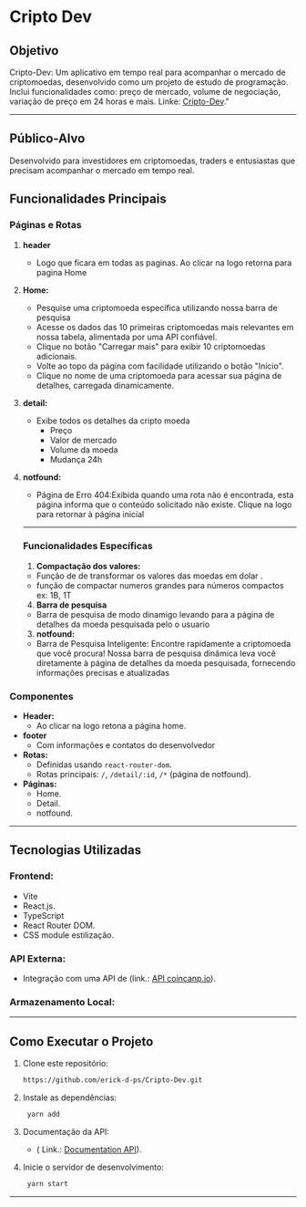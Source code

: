 # **Cripto Dev** 


## **Objetivo**

Cripto-Dev: Um aplicativo em tempo real para acompanhar o mercado de criptomoedas, desenvolvido como um projeto de estudo de programação. Inclui funcionalidades como: preço de mercado, volume de negociação, variação de preço em 24 horas e mais. Linke:  [Cripto-Dev](https://cripto-dev-one.vercel.app/)."

---
## **Público-Alvo**

Desenvolvido para investidores em criptomoedas, traders e entusiastas que precisam acompanhar o mercado em tempo real.

## **Funcionalidades Principais**

### **Páginas e Rotas**

1. **header**
   - Logo que ficara em todas as paginas. Ao clicar na logo retorna para pagina Home  

2. **Home:**
   - Pesquise uma criptomoeda específica utilizando nossa barra de pesquisa
   - Acesse os dados das 10 primeiras criptomoedas mais relevantes em nossa tabela, alimentada por uma API confiável.
   - Clique no botão "Carregar mais" para exibir 10 criptomoedas adicionais.
   - Volte ao topo da página com facilidade utilizando o botão "Início".
   - Clique no nome de uma criptomoeda para acessar sua página de detalhes, carregada dinamicamente.

    
2. **detail:**
   - Exibe todos os detalhes da cripto moeda
     - Preço
     - Valor de mercado
     - Volume da moeda 
     - Mudança 24h  

3. **notfound:**
   - Página de Erro 404:Exibida quando uma rota não é encontrada, esta página informa que o conteúdo solicitado não existe. Clique na logo para retornar à página inicial 

   ---

   ### **Funcionalidades Específicas**

   1. **Compactação dos valores:**
   - Função de de transformar os valores das moedas em dolar  .
   - função de compactar numeros grandes para números compactos ex: 1B, 1T
   4.  **Barra de pesquisa**
   - Barra de pesquisa de modo dinamigo levando para a página de detalhes da moeda pesquisada pelo o usuario 
   3.  **notfound:**
   - Barra de Pesquisa Inteligente: Encontre rapidamente a criptomoeda que você procura! Nossa barra de pesquisa dinâmica leva você diretamente à página de detalhes da moeda pesquisada, fornecendo informações precisas e atualizadas

### **Componentes**

- **Header:**
  - Ao clicar na logo retona a página home.
- **footer** 
  - Com informações e contatos do desenvolvedor
- **Rotas:**
  - Definidas usando `react-router-dom`.
  - Rotas principais: `/`, `/detail/:id`, `/*` (página de notfound).
- **Páginas:**
  - Home.
  - Detail.
  - notfound.


---

## **Tecnologias Utilizadas**

### **Frontend:**
- Vite
- React.js.
- TypeScript
- React Router DOM.
- CSS module estilização.

### **API Externa:**

- Integração com uma API de (link.: [API coincanp.io](https://api.coincap.io/v2/assets?limit=10&offset=0)).

### **Armazenamento Local:**


---

## **Como Executar o Projeto**

1. Clone este repositório:
   ```bash
   https://github.com/erick-d-ps/Cripto-Dev.git

2. Instale as dependências:
   ```bash
    yarn add

3. Documentação da API:

   - ( Link.: [Documentation API](https://docs.coincap.io/)).
 
    
4. Inicie o servidor de desenvolvimento:
   ```bash
    yarn start

---


